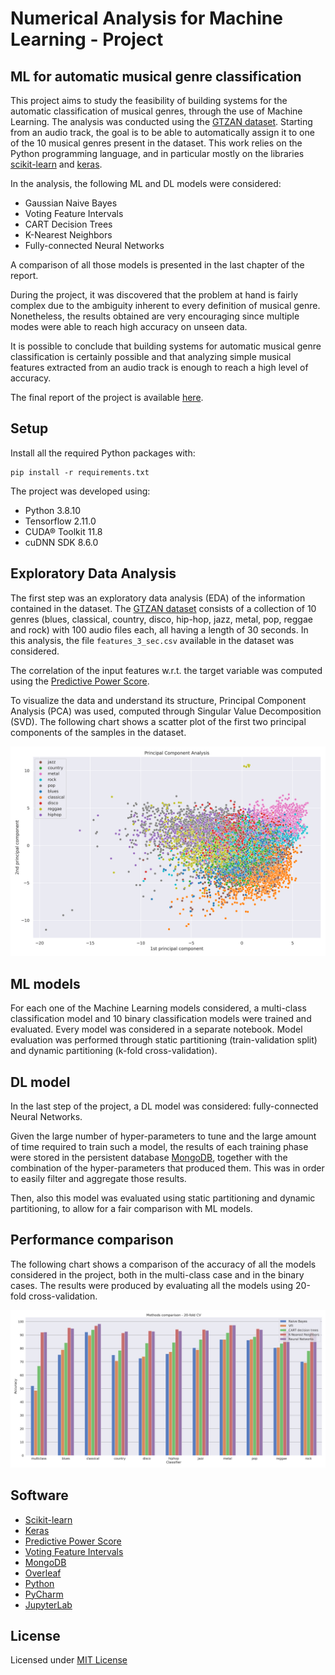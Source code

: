 # Numerical Analysis for Machine Learning - Project

## ML for automatic musical genre classification
This project aims to study the feasibility of building systems for the automatic classification of musical genres, through the use of Machine Learning.
The analysis was conducted using the [GTZAN dataset](https://www.kaggle.com/datasets/andradaolteanu/gtzan-dataset-music-genre-classification).
Starting from an audio track, the goal is to be able to automatically assign it to one of the 10 musical genres present in the dataset.
This work relies on the Python programming language, and in particular mostly on the libraries [scikit-learn](https://scikit-learn.org/stable/index.html) and [keras](https://keras.io).

In the analysis, the following ML and DL models were considered:
- Gaussian Naive Bayes
- Voting Feature Intervals
- CART Decision Trees
- K-Nearest Neighbors
- Fully-connected Neural Networks

A comparison of all those models is presented in the last chapter of the report.
                                        
During the project, it was discovered that the problem at hand is fairly complex due to the ambiguity inherent to every definition of musical genre.
Nonetheless, the results obtained are very encouraging since multiple modes were able to reach high accuracy on unseen data.   

It is possible to conclude that building systems for automatic musical genre classification is certainly possible and that analyzing simple musical features extracted from an audio track is enough to reach a high level of accuracy.

The final report of the project is available [here](report/report.pdf).
        

## Setup
Install all the required Python packages with:

    pip install -r requirements.txt

The project was developed using:
- Python 3.8.10
- Tensorflow 2.11.0
- CUDA® Toolkit 11.8
- cuDNN SDK 8.6.0
            

## Exploratory Data Analysis
The first step was an exploratory data analysis (EDA) of the information contained in the dataset.
The [GTZAN dataset](https://www.kaggle.com/datasets/andradaolteanu/gtzan-dataset-music-genre-classification) consists of a collection of 10 genres (blues, classical, country, disco, hip-hop, jazz, metal, pop, reggae and rock) with 100 audio files each, all having a length of 30 seconds.
In this analysis, the file `features_3_sec.csv` available in the dataset was considered.

The correlation of the input features w.r.t. the target variable was computed using the [Predictive Power Score](https://github.com/8080labs/ppscore/tree/1.1.2).

To visualize the data and understand its structure, Principal Component Analysis (PCA) was used, computed through Singular Value Decomposition (SVD).
The following chart shows a scatter plot of the first two principal components of the samples in the dataset.

![comparison](report/source/Figures/pca_2d.png)


## ML models
For each one of the Machine Learning models considered, a multi-class classification model and 10 binary classification models were trained and evaluated.
Every model was considered in a separate notebook.
Model evaluation was performed through static partitioning (train-validation split) and dynamic partitioning (k-fold cross-validation).
             

## DL model
In the last step of the project, a DL model was considered: fully-connected Neural Networks.

Given the large number of hyper-parameters to tune and the large amount of time required to train such a model, the results of each training phase were stored in the persistent database [MongoDB](https://www.mongodb.com), together with the combination of the hyper-parameters that produced them.
This was in order to easily filter and aggregate those results.

Then, also this model was evaluated using static partitioning and dynamic partitioning, to allow for a fair comparison with ML models.
         
## Performance comparison
The following chart shows a comparison of the accuracy of all the models considered in the project, both in the multi-class case and in the binary cases. The results were produced by evaluating all the models using 20-fold cross-validation.

![comparison](report/source/Figures/comparison.png)

## Software
- [Scikit-learn](https://scikit-learn.org/stable/index.html)
- [Keras](https://keras.io)
- [Predictive Power Score](https://github.com/8080labs/ppscore/tree/1.1.2)
- [Voting Feature Intervals](https://github.com/chkoar/vfi)
- [MongoDB](https://www.mongodb.com)
- [Overleaf](https://www.overleaf.com/)
- [Python](https://www.python.org/)
- [PyCharm](https://www.jetbrains.com/pycharm/)
- [JupyterLab](http://jupyterlab.github.io/jupyterlab/)
       

## License
Licensed under [MIT License](LICENSE)

